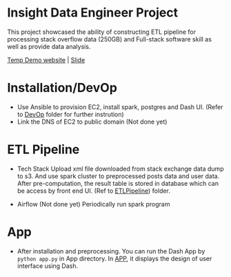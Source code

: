# Insight Data Engineer Project

This project showcased the ability of constructing ETL pipeline for processing stack overflow data (250GB) and Full-stack software skill as well as provide data analysis.

[Temp Demo website](http://insightdataengineer.online/) | [Slide](https://docs.google.com/presentation/d/1sbWKLwaT2vLml31VI6-uxXzdjK5P2kiTAZ9GfWRD1sY/edit?usp=sharing)

# Installation/DevOp
- Use Ansible to provision EC2, install spark, postgres and Dash UI. (Refer to [DevOp](https://github.com/Shawn5141/Stack-Community/tree/master/DevOp) folder for further instrution)
- Link the DNS of EC2 to public domain (Not done yet)

# ETL Pipeline
- Tech Stack
Upload xml file downloaded from stack exchange data dump to s3. And use spark cluster to preprocessed posts data and user data. After pre-computation, the result table is stored in database which can be access by front end UI. (Ref to [ETLPipeline](https://github.com/Shawn5141/Stack-Community/tree/master/ETLPipeline)) folder.

- Airflow (Not done yet)
Periodically run spark program 

# App
- After installation and preprocessing. You can run the Dash App by `python app.py` in App directory. In [APP](https://github.com/Shawn5141/Stack-Community/tree/master/App), it displays the design of user interface using Dash. 
